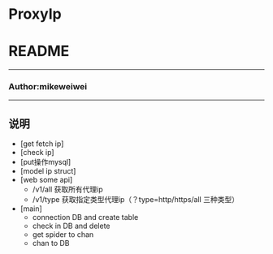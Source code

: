 # ProxyIp
README
===========================
****
### Author:mikeweiwei
****
## 说明
* [get fetch ip]
* [check ip]
* [put操作mysql]
* [model ip struct]
* [web some api]
    * /v1/all 获取所有代理ip
    * /v1/type 获取指定类型代理ip（？type=http/https/all 三种类型）
* [main]
    * connection DB and create table
    * check in DB and delete
    * get spider to chan
    * chan to DB
    
